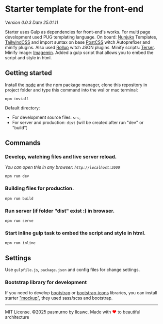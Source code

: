 # Starter template for the front-end

_Version 0.0.3 Date 25.01.11_

Starter uses Gulp as dependencies for front-end's works. For multi page development used PUG templating language. On board: [Nunjuks](https://mozilla.github.io/nunjucks/) Templates, [TailwindCSS](https://github.com/tailwindlabs/tailwindcss) and import suntax on base [PostCSS](https://github.com/postcss/postcss) witch Autoprefixer and minify plugins. Also used [Rollup](https://github.com/rollup/rollup) witch JSON plugins. Minify scripts: [Terser](https://github.com/terser/terser). Minify image: [Imagemin](https://github.com/imagemin/imagemin). Added a gulp script that allows you to embed the script and style in html.

## Getting started

Install the [node](https://nodejs.org) and the npm package manager, clone this repository in project folder and type this command into the wsl or mac terminal:

```
npm install
```

Default directory:

- For development source files: `src`,
- For server and production: `dist` (will be created after run "dev" or "build")

## Commands

### Develop, watching files and live server reload.

_You can open this in any browser: `http://localhost:3000`_

```
npm run dev
```

### Building files for production.

```
npm run build
```

### Run server (if folder "dist" exist :) in browser.

```
npm run serve
```

### Start inline gulp task to embed the script and style in html.

```
npm run inline
```

## Settings

Use `gulpfile.js`, `package.json` and config files for change settings.

### Bootstrap library for development

If you need to develop [bootstrap](https://getbootstrap.com/) or [bootstrap-icons](https://icons.getbootstrap.com/) libraries, you can install starter ["mockup"](https://github.com/llcawc/mockup), they used sass/scss and bootstrap.

---

MIT License. ©2025 pasmurno by [llcawc](https://github.com/llcawc). Made with <span style="color:red;">❤</span> to beautiful architecture
